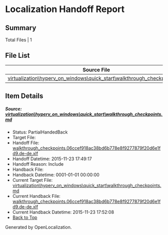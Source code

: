 # <a name='report-top'></a> Localization Handoff Report

## Summary
 Total Files | 1

## File List
 Source File | Status | Details 
 ----------- | ------ | ------- 
 [virtualization\hyperv_on_windows\quick_start\walkthrough_checkpoints.md](https://github.com/OpenLocalizationOrg/hyperVTest/blob/bf8b3f9f4481b4b5834852a474b0a4d627b98e54/virtualization/hyperv_on_windows/quick_start/walkthrough_checkpoints.md) | PartialHandedBack | [Details](#321cb89962fb551302f7c65ed306a2dc1a5a7215175)

## Item Details
##### <a name='321cb89962fb551302f7c65ed306a2dc1a5a7215175'></a> Source: [virtualization\hyperv_on_windows\quick_start\walkthrough_checkpoints.md](https://github.com/OpenLocalizationOrg/hyperVTest/blob/bf8b3f9f4481b4b5834852a474b0a4d627b98e54/virtualization/hyperv_on_windows/quick_start/walkthrough_checkpoints.md)
* Status: PartialHandedBack
* Target File: 
* Handoff File: [walkthrough_checkpoints.06ccef918ac38bd6b778e8f9277879f20d6e1fd9.de-de.xlf](https://github.com/OpenLocalizationOrg/olhandoff/blob/693e6d2dd80b26259a38d4bfc3fcfcbb6110fd89/ol-handoff/OpenLocalizationOrg/hyperVTest.de-de/master/walkthrough_checkpoints.06ccef918ac38bd6b778e8f9277879f20d6e1fd9.de-de.xlf)
* Handoff Datetime: 2015-11-23 17:49:17
* Handoff Reason: Include
* Handback File: 
* Handback Datetime: 0001-01-01 00:00:00
* Current Target File: [virtualization\hyperv_on_windows\quick_start\walkthrough_checkpoints.md](https://github.com/OpenLocalizationOrg/hyperVTest.de-de/blob/24f367a875f798769057d4c14c4783f0c01208bd/virtualization/hyperv_on_windows/quick_start/walkthrough_checkpoints.md)
* Current Handback File: [walkthrough_checkpoints.06ccef918ac38bd6b778e8f9277879f20d6e1fd9.de-de.xlf](https://github.com/OpenLocalizationOrg/olhandback/blob/a7fe7f0c6147587006fbad28fee1202c6993b85e/ol-handback/OpenLocalizationOrg/hyperVTest.de-de/master/walkthrough_checkpoints.06ccef918ac38bd6b778e8f9277879f20d6e1fd9.de-de.xlf)
* Current Handback Datetime: 2015-11-23 17:52:08
* [Back to Top](#report-top)


Generated by OpenLocalization.
